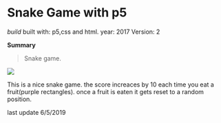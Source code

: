 Snake Game with p5
==================

*build*
built with: p5,css and html.
year: 2017
Version: 2

**Summary**
> Snake game.

![](../snakegame.PNG)


This is a nice snake game.
the score increaces by 10 each time you eat a fruit(purple rectangles). once a fruit is eaten it gets reset to a random position.

last update 6/5/2019
